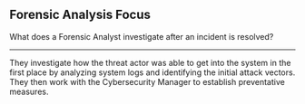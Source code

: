 ## Forensic Analysis Focus

What does a Forensic Analyst investigate after an incident is resolved?

---

They investigate how the threat actor was able to get into the system in the first place by analyzing system logs and identifying the initial attack vectors. They then work with the Cybersecurity Manager to establish preventative measures.

